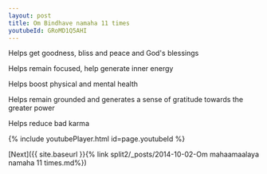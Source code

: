 ```yaml
---
layout: post
title: Om Bindhave namaha 11 times
youtubeId: GRoMD1Q5AHI
---
```

 
 
Helps get goodness, bliss and peace and God's blessings
 
Helps remain focused, help generate inner energy 
 
Helps boost physical and mental health 
 
Helps remain grounded and generates a sense of gratitude towards the greater power 
 
Helps reduce bad karma
 
 
 
 


{% include youtubePlayer.html id=page.youtubeId %}
 
[Next]({{ site.baseurl }}{% link  split2/_posts/2014-10-02-Om mahaamaalaya namaha 11 times.md%})
 
